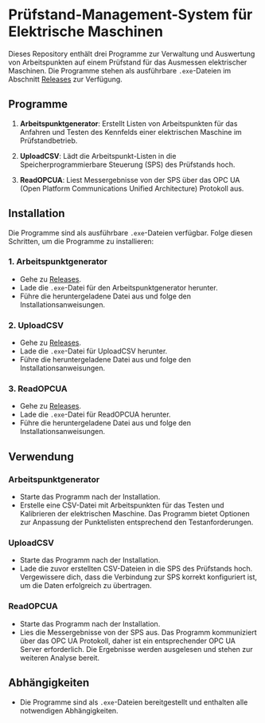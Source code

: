 # Prüfstand-Management-System für Elektrische Maschinen

Dieses Repository enthält drei Programme zur Verwaltung und Auswertung von Arbeitspunkten auf einem Prüfstand für das Ausmessen elektrischer Maschinen. Die Programme stehen als ausführbare `.exe`-Dateien im Abschnitt [Releases](https://github.com/y0cky/pyopcua/releases) zur Verfügung.

## Programme

1. **Arbeitspunktgenerator**: Erstellt Listen von Arbeitspunkten für das Anfahren und Testen des Kennfelds einer elektrischen Maschine im Prüfstandbetrieb.

2. **UploadCSV**: Lädt die Arbeitspunkt-Listen in die Speicherprogrammierbare Steuerung (SPS) des Prüfstands hoch.

3. **ReadOPCUA**: Liest Messergebnisse von der SPS über das OPC UA (Open Platform Communications Unified Architecture) Protokoll aus.

## Installation

Die Programme sind als ausführbare `.exe`-Dateien verfügbar. Folge diesen Schritten, um die Programme zu installieren:

### 1. Arbeitspunktgenerator

- Gehe zu [Releases](https://github.com/y0cky/pyopcua/releases).
- Lade die `.exe`-Datei für den Arbeitspunktgenerator herunter.
- Führe die heruntergeladene Datei aus und folge den Installationsanweisungen.

### 2. UploadCSV

- Gehe zu [Releases](https://github.com/y0cky/pyopcua/releases).
- Lade die `.exe`-Datei für UploadCSV herunter.
- Führe die heruntergeladene Datei aus und folge den Installationsanweisungen.

### 3. ReadOPCUA

- Gehe zu [Releases](https://github.com/y0cky/pyopcua/releases).
- Lade die `.exe`-Datei für ReadOPCUA herunter.
- Führe die heruntergeladene Datei aus und folge den Installationsanweisungen.

## Verwendung

### Arbeitspunktgenerator

- Starte das Programm nach der Installation.
- Erstelle eine CSV-Datei mit Arbeitspunkten für das Testen und Kalibrieren der elektrischen Maschine. Das Programm bietet Optionen zur Anpassung der Punktelisten entsprechend den Testanforderungen.

### UploadCSV

- Starte das Programm nach der Installation.
- Lade die zuvor erstellten CSV-Dateien in die SPS des Prüfstands hoch. Vergewissere dich, dass die Verbindung zur SPS korrekt konfiguriert ist, um die Daten erfolgreich zu übertragen.

### ReadOPCUA

- Starte das Programm nach der Installation.
- Lies die Messergebnisse von der SPS aus. Das Programm kommuniziert über das OPC UA Protokoll, daher ist ein entsprechender OPC UA Server erforderlich. Die Ergebnisse werden ausgelesen und stehen zur weiteren Analyse bereit.

## Abhängigkeiten

- Die Programme sind als `.exe`-Dateien bereitgestellt und enthalten alle notwendigen Abhängigkeiten.

